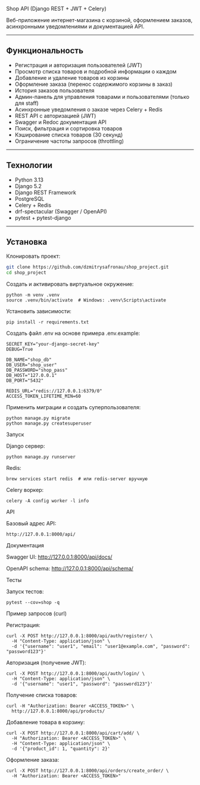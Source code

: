 Shop API (Django REST + JWT + Celery)

Веб-приложение интернет-магазина с корзиной, оформлением заказов, асинхронными уведомлениями и документацией API.

---

## Функциональность
- Регистрация и авторизация пользователей (JWT)
- Просмотр списка товаров и подробной информации о каждом
- Добавление и удаление товаров из корзины
- Оформление заказа (перенос содержимого корзины в заказ)
- История заказов пользователя
- Админ-панель для управления товарами и пользователями (только для staff)
- Асинхронные уведомления о заказе через Celery + Redis
- REST API с авторизацией (JWT)
- Swagger и Redoc документация API
- Поиск, фильтрация и сортировка товаров
- Кэширование списка товаров (30 секунд)
- Ограничение частоты запросов (throttling)

---

## Технологии
- Python 3.13
- Django 5.2
- Django REST Framework
- PostgreSQL
- Celery + Redis
- drf-spectacular (Swagger / OpenAPI)
- pytest + pytest-django

---

## Установка

Клонировать проект:
```bash
git clone https://github.com/dzmitrysafronau/shop_project.git
cd shop_project
```

Создать и активировать виртуальное окружение:
```
python -m venv .venv
source .venv/bin/activate  # Windows: .venv\Scripts\activate
```


Установить зависимости:
```
pip install -r requirements.txt
```


Создать файл .env на основе примера .env.example:
```
SECRET_KEY="your-django-secret-key"
DEBUG=True

DB_NAME="shop_db"
DB_USER="shop_user"
DB_PASSWORD="shop_pass"
DB_HOST="127.0.0.1"
DB_PORT="5432"

REDIS_URL="redis://127.0.0.1:6379/0"
ACCESS_TOKEN_LIFETIME_MIN=60
```


Применить миграции и создать суперпользователя:
```
python manage.py migrate
python manage.py createsuperuser
```
Запуск

Django сервер:
```
python manage.py runserver
```

Redis:
```
brew services start redis  # или redis-server вручную
```

Celery воркер:
```
celery -A config worker -l info
```
API

Базовый адрес API:
```
http://127.0.0.1:8000/api/
```
Документация

Swagger UI: http://127.0.0.1:8000/api/docs/

OpenAPI schema: http://127.0.0.1:8000/api/schema/

Тесты

Запуск тестов:
```
pytest --cov=shop -q
```
Пример запросов (curl)

Регистрация:
```
curl -X POST http://127.0.0.1:8000/api/auth/register/ \
  -H "Content-Type: application/json" \
  -d '{"username": "user1", "email": "user1@example.com", "password": "password123"}'
```

Авторизация (получение JWT):
```
curl -X POST http://127.0.0.1:8000/api/auth/login/ \
  -H "Content-Type: application/json" \
  -d '{"username": "user1", "password": "password123"}'
```

Получение списка товаров:
```
curl -H "Authorization: Bearer <ACCESS_TOKEN>" \
  http://127.0.0.1:8000/api/products/
```

Добавление товара в корзину:
```
curl -X POST http://127.0.0.1:8000/api/cart/add/ \
  -H "Authorization: Bearer <ACCESS_TOKEN>" \
  -H "Content-Type: application/json" \
  -d '{"product_id": 1, "quantity": 2}'
```

Оформление заказа:
```
curl -X POST http://127.0.0.1:8000/api/orders/create_order/ \
  -H "Authorization: Bearer <ACCESS_TOKEN>"
```
